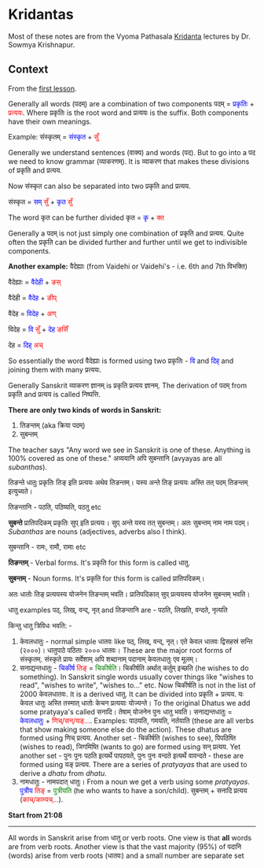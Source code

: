# Kridantas

Most of these notes are from the Vyoma Pathasala [Kridanta](https://www.youtube.com/playlist?list=PLmozlYyYE-ERJj2FfX6WfH5t8i3d2fh1Z) lectures by Dr. Sowmya Krishnapur.


## Context

From the [first lesson](https://youtu.be/Vr-5sJXTS_4).

Generally all words (पदम्) are a combination of two components पदम् = <span style="color:blue">प्रकृतिः</span> + <span style="color:red">प्रत्ययः</span>. Where प्रकृतिः is the root word and प्रत्ययः is the suffix. Both components have their own meanings.

Example: संस्कृतम् = <span style="color:blue">संस्कृत</span> + <span style="color:red">सुँ</span>



Generally we understand sentences (वाक्य) and words (पद). But to go into a पद we need to know grammar (व्याकरणम्). It is व्याकरण that makes these divisions of प्रकृति and प्रत्यय.

Now संस्कृत can also be separated into two प्रकृति and प्रत्यय.

संस्कृत = <span style="color:blue">सम्</span> <span style="color:red">सुँ</span> + <span style="color:blue">कृत</span> <span style="color:red">सुँ</span>

The word कृत can be further divided कृत = <span style="color:blue">कृ</span> + <span style="color:red">क्त</span>

Generally a पदम् is not just simply one combination of प्रकृति and प्रत्यय. Quite often the प्रकृति can be divided further and further until we get to indivisible components.

**Another example:** वैदेह्याः (from Vaidehi or Vaidehi's - i.e. 6th and 7th विभक्ति)

वैदेह्याः = <span style="color:blue">वैदेही</span> + <span style="color:red">ङस्</span>

वैदेही = <span style="color:blue">वैदेह</span> + <span style="color:red">ङीप्</span>

वैदेह = <span style="color:blue">विदेह</span> + <span style="color:red">अण्</span>

विदेह = <span style="color:blue">वि</span> <span style="color:red">सुँ</span> + <span style="color:blue">देह</span> <span style="color:red">ङसिँ</span>

देह = <span style="color:blue">दिह्</span> <span style="color:red">अच्</span>

So essentially the word वैदेह्याः is formed using two प्रकृतिः  - <span style="color:blue">वि</span> and <span style="color:blue">दिह्</span> and joining them with many प्रत्ययः.

Generally Sanskrit व्याकरण ज्ञानम् is प्रकृति प्रत्यय ज्ञानम्. The derivation of पदम् from प्रकृति and प्रत्यय is called निष्पत्ति.


**There are only two kinds of words in Sanskrit:**
1. तिङन्तम् (aka क्रिया पदम्)
2. सुबन्तम्

The teacher says "Any word we see in Sanskrit is one of these. Anything is 100% covered as one of these." अव्ययानि अपि सुबन्तानि (avyayas are all *subanthas*).

तिङन्ते धातुः प्रकृतिः तिङ् इति प्रत्ययः अथेव तिङन्तम्। यस्य अन्ते तिङ् प्रत्ययः अस्ति तत् पदम् तिङन्तम् इत्युच्यते।

तिङन्तानि - पठति, पठिष्यति, पठतु etc

**सुबन्ते** प्रातिपदिकम् प्रकृतिः सुप् इति प्रत्ययः। सुप् अन्ते यस्य तत् सुबन्तम्। अतः सुबन्तम् नाम नाम पदम्। *Subanthas* are nouns (adjectives, adverbs also I think).

सुबन्तानि - रामः, रामौ, रामाः etc

**तिङन्तम्** - Verbal forms. It's प्रकृति for this form is called धातु. 

**सुबन्तम्** - Noun forms. It's प्रकृति for this form is called प्रातिपदिकम्।

अतः धातोः तिङ् प्रत्ययस्य योजनेन तिङन्तम् भवति। प्रातिपदिकात् सुप् प्रत्ययस्य योजनेन सुबन्तम् भवति।

धातु examples पठ्, लिख्, वन्द्, नृत् and तिङन्तानि are - पठति, लिखति, वन्दते, नृत्यति

किन्तु धातु त्रिविधः भवति: - 

1. केवलधातुः - normal simple धातवः like पठ्, लिख्, वन्द्, नृत्। एते केवल धातवः द्विसहस्रं सन्ति (२०००)। धातुपाठे पठिताः २००० धातवः। These are the major root forms of संस्कृतम्. संस्कृते प्रायः सर्वेशाम् अपि शब्दानाम् पदानाम् केवलधातुः एव मूलम्।
2. सनाद्यन्तधातुः - <span style="color:blue">चिकीर्ष</span> <span style="color:red">तिङ्</span> = <span style="color:green">चिकीर्षति</span>। चिकीर्षति अर्थात् कर्तुम् इच्छति (he wishes to do something). In Sanskrit single words usually cover things like "wishes to read", "wishes to write", "wishes to..." etc. Now चिकीर्षति is not in the list of 2000 केवलधातवः. It is a derived धातु. It can be divided into प्रकृति + प्रत्यय. यः केवल धातुः अस्ति तस्मात् धातोः केचन प्रत्ययाः योज्यन्ते। To the original Dhatus we add some pratyaya's called सनादि। तेषाम् योजनेन पुनः धातु भवति। सनाद्यन्तधातुः = <span style="color:blue">केवलधातुः</span> + <span style="color:red">णिच्/सन्/यङ्...</span>. Examples: पाठयति, गमयति, नर्तयाति (these are all verbs that show making someone else do the action). These dhatus are formed using णिच् प्रत्यय. Another set - चिकीर्षति (wishes to see), पिपठिष्ति (wishes to read), जिगमिष्ति (wants to go) are formed using सन् प्रत्यय. Yet another set - पुनः पुनः पठति इत्यर्थे पापठयते,  पुनः पुनः वन्दते इत्यर्थे वावन्दते - these are formed using यङ् प्रत्यय. There are a series of *pratyayas* that are used to derive a *dhatu* from *dhatu*.
3. नामधातुः - नामपदात् धातुः। From a noun we get a verb using some *pratyayas*. <span style="color:blue">पुत्रीय</span> <span style="color:red">तिङ्</span> = <span style="color:green">पुत्रीयति</span> (he who wants to have a son/child). सुबन्तम् + सनादि प्रत्यय (<span style="color:red">काच्/काम्यच्...</span>). 

**Start from 21:08**

---

All words in Sanskrit arise from धातु or verb roots. One view is that **all** words are from verb roots. Another view is that the vast majority (95%) of पदानि (words) arise from verb roots (धातवः) and a small number are separate set